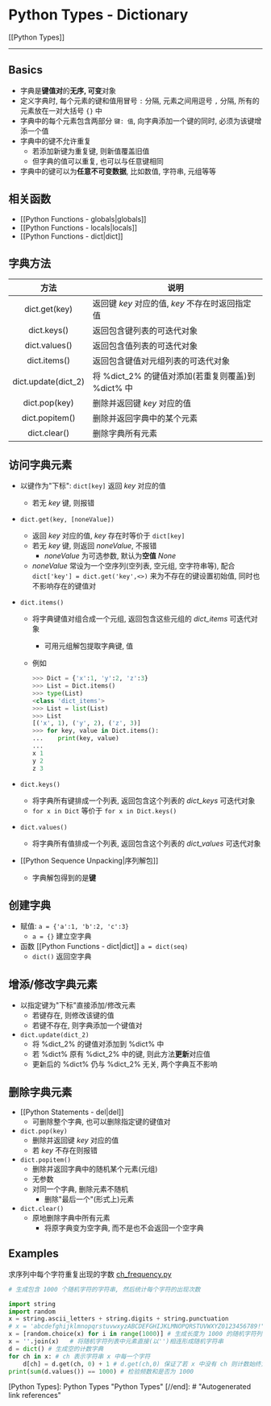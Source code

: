 # Python Types - Dictionary

[[Python Types]]

---

## Basics

* 字典是**键值对**的**无序, 可变**对象
* 定义字典时, 每个元素的键和值用冒号 `:` 分隔, 元素之间用逗号 `,` 分隔, 所有的元素放在一对大括号 `{}` 中
* 字典中的每个元素包含两部分 `键: 值`, 向字典添加一个键的同时, 必须为该键增添一个值
* 字典中的键不允许重复
    * 若添加新键为重复键, 则新值覆盖旧值
    * 但字典的值可以重复, 也可以与任意键相同
* 字典中的键可以为**任意不可变数据**, 比如数值, 字符串, 元组等等

## 相关函数

* [[Python Functions - globals|globals]]
* [[Python Functions - locals|locals]]
* [[Python Functions - dict|dict]]

## 字典方法

|        方法         | 说明                                               |
|:-------------------:|--------------------------------------------------|
|    dict.get(key)    | 返回键 *key* 对应的值, *key* 不存在时返回指定值    |
|     dict.keys()     | 返回包含键列表的可迭代对象                         |
|    dict.values()    | 返回包含值列表的可迭代对象                         |
|    dict.items()     | 返回包含键值对元组列表的可迭代对象                 |
| dict.update(dict_2) | 将 %dict_2% 的键值对添加(若重复则覆盖)到 %dict% 中 |
|    dict.pop(key)    | 删除并返回键 *key* 对应的值                      |
|   dict.popitem()    | 删除并返回字典中的某个元素                         |
|    dict.clear()     | 删除字典所有元素                                   |

## 访问字典元素

* 以键作为"下标": `dict[key]` 返回 *key* 对应的值
    * 若无 *key* 键, 则报错
* `dict.get(key, [noneValue])`
    * 返回 *key* 对应的值, *key* 存在时等价于 `dict[key]`
    * 若无 *key* 键, 则返回 *noneValue*, 不报错
        * *noneValue* 为可选参数, 默认为**空值** *None*
    * *noneValue* 常设为一个空序列(空列表, 空元组, 空字符串等), 配合 `dict['key'] = dict.get('key',<>)` 来为不存在的键设置初始值, 同时也不影响存在的键值对
* `dict.items()`
    * 将字典键值对组合成一个元组, 返回包含这些元组的 *dict_items* 可迭代对象
        * 可用元组解包提取字典键, 值
    * 例如

        ```py
        >>> Dict = {'x':1, 'y':2, 'z':3}
        >>> List = Dict.items()
        >>> type(List)
        <class 'dict_items'>
        >>> List = list(List)
        >>> List
        [('x', 1), ('y', 2), ('z', 3)]
        >>> for key, value in Dict.items():
        ...    print(key, value)
        ...
        x 1
        y 2
        z 3
        ```

* `dict.keys()`
    * 将字典所有键排成一个列表, 返回包含这个列表的 *dict_keys* 可迭代对象
    * `for x in Dict` 等价于 `for x in Dict.keys()`
* `dict.values()`
    * 将字典所有值排成一个列表, 返回包含这个列表的 *dict_values* 可迭代对象
* [[Python Sequence Unpacking|序列解包]]
    * 字典解包得到的是**键**

## 创建字典

* 赋值: `a = {'a':1, 'b':2, 'c':3}`
    * `a = {}` 建立空字典
* 函数 [[Python Functions - dict|dict]] `a = dict(seq)`
    * `dict()` 返回空字典

## 增添/修改字典元素

* 以指定键为"下标"直接添加/修改元素
    * 若键存在, 则修改该键的值
    * 若键不存在, 则字典添加一个键值对
* `dict.update(dict_2)`
    * 将 %dict_2% 的键值对添加到 %dict% 中
    * 若 %dict% 原有 %dict_2% 中的键, 则此方法**更新**对应值
    * 更新后的 %dict% 仍与 %dict_2% 无关, 两个字典互不影响

## 删除字典元素

* [[Python Statements - del|del]]
    * 可删除整个字典, 也可以删除指定键的键值对
* `dict.pop(key)`
    * 删除并返回键 *key* 对应的值
    * 若 *key* 不存在则报错
* `dict.popitem()`
    * 删除并返回字典中的随机某个元素(元组)
    * 无参数
    * 对同一个字典, 删除元素不随机
        * 删除"最后一个"(形式上)元素
* `dict.clear()`
    * 原地删除字典中所有元素
        * 将原字典变为空字典, 而不是也不会返回一个空字典

## Examples

求序列中每个字符重复出现的字数 [ch_frequency.py](file:///D:/010%20LEARNING/Code/Python/Examples/ch_frequency.py)

```py
# 生成包含 1000 个随机字符的字符串, 然后统计每个字符的出现次数

import string
import random
x = string.ascii_letters + string.digits + string.punctuation
# x = 'abcdefghijklmnopqrstuvwxyzABCDEFGHIJKLMNOPQRSTUVWXYZ0123456789!"#$%&\'()*+,-./:;<=>?@[\\]^_`{|}~'
x = [random.choice(x) for i in range(1000)] # 生成长度为 1000 的随机字符列表
x = ''.join(x)   # 将随机字符列表中元素直接(以'')相连形成随机字符串
d = dict() # 生成空的计数字典
for ch in x: # ch 表示字符串 x 中每一个字符
    d[ch] = d.get(ch, 0) + 1 # d.get(ch,0) 保证了若 x 中没有 ch 则计数始终为 0
print(sum(d.values()) == 1000) # 检验频数和是否为 1000
```

[//begin]: # "Autogenerated link references for markdown compatibility"
[Python Types]: Python Types "Python Types"
[//end]: # "Autogenerated link references"